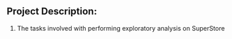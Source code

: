 
## Project Description:

1. The tasks involved with performing exploratory analysis on SuperStore 
